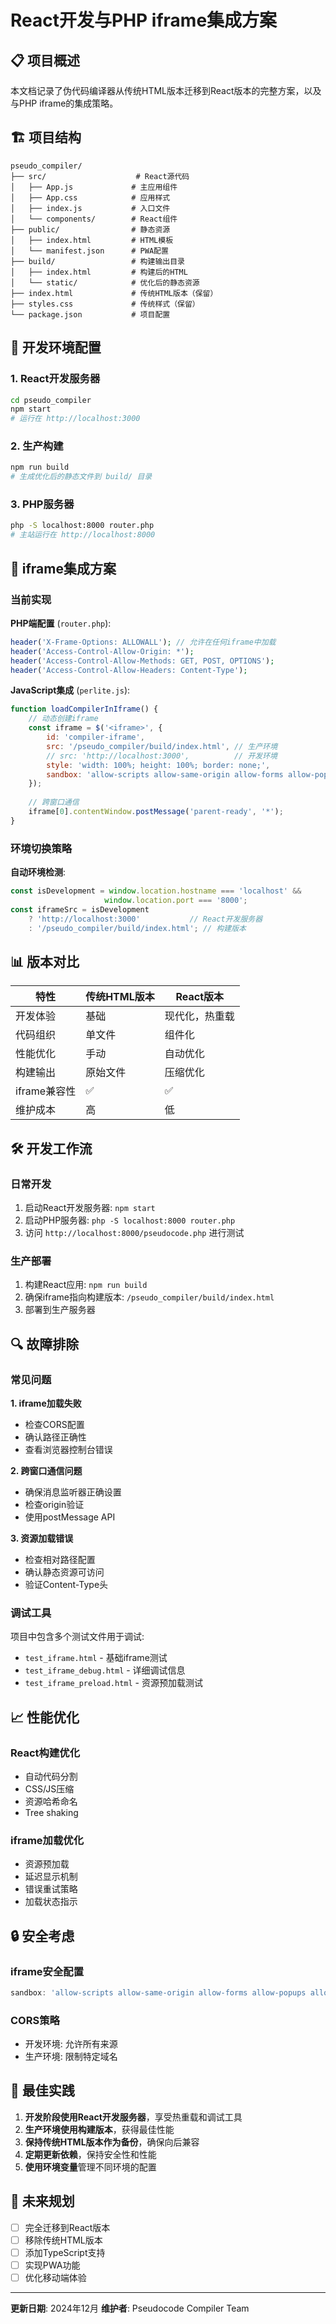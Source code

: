 # React开发与PHP iframe集成方案

## 📋 项目概述

本文档记录了伪代码编译器从传统HTML版本迁移到React版本的完整方案，以及与PHP iframe的集成策略。

## 🏗️ 项目结构

```
pseudo_compiler/
├── src/                    # React源代码
│   ├── App.js             # 主应用组件
│   ├── App.css            # 应用样式
│   ├── index.js           # 入口文件
│   └── components/        # React组件
├── public/                # 静态资源
│   ├── index.html         # HTML模板
│   └── manifest.json      # PWA配置
├── build/                 # 构建输出目录
│   ├── index.html         # 构建后的HTML
│   └── static/            # 优化后的静态资源
├── index.html             # 传统HTML版本（保留）
├── styles.css             # 传统样式（保留）
└── package.json           # 项目配置
```

## 🚀 开发环境配置

### 1. React开发服务器
```bash
cd pseudo_compiler
npm start
# 运行在 http://localhost:3000
```

### 2. 生产构建
```bash
npm run build
# 生成优化后的静态文件到 build/ 目录
```

### 3. PHP服务器
```bash
php -S localhost:8000 router.php
# 主站运行在 http://localhost:8000
```

## 🔧 iframe集成方案

### 当前实现

**PHP端配置** (`router.php`):
```php
header('X-Frame-Options: ALLOWALL'); // 允许在任何iframe中加载
header('Access-Control-Allow-Origin: *');
header('Access-Control-Allow-Methods: GET, POST, OPTIONS');
header('Access-Control-Allow-Headers: Content-Type');
```

**JavaScript集成** (`perlite.js`):
```javascript
function loadCompilerInIframe() {
    // 动态创建iframe
    const iframe = $('<iframe>', {
        id: 'compiler-iframe',
        src: '/pseudo_compiler/build/index.html', // 生产环境
        // src: 'http://localhost:3000',          // 开发环境
        style: 'width: 100%; height: 100%; border: none;',
        sandbox: 'allow-scripts allow-same-origin allow-forms allow-popups allow-modals'
    });
    
    // 跨窗口通信
    iframe[0].contentWindow.postMessage('parent-ready', '*');
}
```

### 环境切换策略

**自动环境检测**:
```javascript
const isDevelopment = window.location.hostname === 'localhost' && 
                     window.location.port === '8000';
const iframeSrc = isDevelopment 
    ? 'http://localhost:3000'           // React开发服务器
    : '/pseudo_compiler/build/index.html'; // 构建版本
```

## 📊 版本对比

| 特性 | 传统HTML版本 | React版本 |
|------|-------------|-----------|
| 开发体验 | 基础 | 现代化，热重载 |
| 代码组织 | 单文件 | 组件化 |
| 性能优化 | 手动 | 自动优化 |
| 构建输出 | 原始文件 | 压缩优化 |
| iframe兼容性 | ✅ | ✅ |
| 维护成本 | 高 | 低 |

## 🛠️ 开发工作流

### 日常开发
1. 启动React开发服务器: `npm start`
2. 启动PHP服务器: `php -S localhost:8000 router.php`
3. 访问 `http://localhost:8000/pseudocode.php` 进行测试

### 生产部署
1. 构建React应用: `npm run build`
2. 确保iframe指向构建版本: `/pseudo_compiler/build/index.html`
3. 部署到生产服务器

## 🔍 故障排除

### 常见问题

**1. iframe加载失败**
- 检查CORS配置
- 确认路径正确性
- 查看浏览器控制台错误

**2. 跨窗口通信问题**
- 确保消息监听器正确设置
- 检查origin验证
- 使用postMessage API

**3. 资源加载错误**
- 检查相对路径配置
- 确认静态资源可访问
- 验证Content-Type头

### 调试工具

项目中包含多个测试文件用于调试:
- `test_iframe.html` - 基础iframe测试
- `test_iframe_debug.html` - 详细调试信息
- `test_iframe_preload.html` - 资源预加载测试

## 📈 性能优化

### React构建优化
- 自动代码分割
- CSS/JS压缩
- 资源哈希命名
- Tree shaking

### iframe加载优化
- 资源预加载
- 延迟显示机制
- 错误重试策略
- 加载状态指示

## 🔒 安全考虑

### iframe安全配置
```javascript
sandbox: 'allow-scripts allow-same-origin allow-forms allow-popups allow-modals'
```

### CORS策略
- 开发环境: 允许所有来源
- 生产环境: 限制特定域名

## 📝 最佳实践

1. **开发阶段使用React开发服务器**，享受热重载和调试工具
2. **生产环境使用构建版本**，获得最佳性能
3. **保持传统HTML版本作为备份**，确保向后兼容
4. **定期更新依赖**，保持安全性和性能
5. **使用环境变量**管理不同环境的配置

## 🚀 未来规划

- [ ] 完全迁移到React版本
- [ ] 移除传统HTML版本
- [ ] 添加TypeScript支持
- [ ] 实现PWA功能
- [ ] 优化移动端体验

---

**更新日期**: 2024年12月
**维护者**: Pseudocode Compiler Team